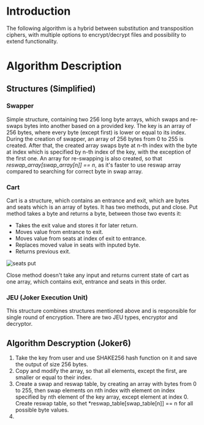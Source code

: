 # Introduction
The following algorithm is a hybrid between substitution and transposition ciphers, with multiple options to encrypt/decrypt files and possibility to extend functionality.
# Algorithm Description
## Structures (Simplified)
### Swapper
Simple structure, containing two 256 long byte arrays, which swaps and re-swaps bytes into another based on a provided key. The key is an array of 256 bytes, where every byte (except first) is lower or equal to its index. During the creation of swapper, an array of 256 bytes from 0 to 255 is created. After that, the created array swaps byte at n-th index with the byte at index which is specified by n-th index of the key, with the exception of the first one. An array for re-swapping is also created, so that *reswap_array[swap_array[n]] == n*, as it's faster to use reswap array compared to searching for correct byte in swap array.
### Cart
Cart is a structure, which contains an entrance and exit, which are bytes and seats which is an array of bytes. It has two methods, put and close. Put method takes a byte and returns a byte, between those two events it:
+ Takes the exit value and stores it for later return.
+ Moves value from entrance to exit.
+ Moves value from seats at index of exit to entrance.
+ Replaces moved value in seats with inputed byte.
+ Returns previous exit.

![seats put](https://github.com/Kuaaro/Joker6/assets/120309479/229e7cdd-c214-47c5-b76c-d562184a950d)

Close method doesn't take any input and returns current state of cart as one array, which contains exit, entrance and seats in this order.
### JEU (Joker Execution Unit)
This structure combines structures mentioned above and is responsible for single round of encryption. There are two JEU types, encryptor and decryptor.
## Algorithm Descryption (Joker6)
1. Take the key from user and use SHAKE256 hash function on it and save the output of size 256 bytes.
2. Copy and modify the array, so that all elements, except the first, are smaller or equal to their index.
3. Create a swap and reswap table, by creating an array with bytes from 0 to 255, then swap elements on nth index with element on index specified by nth element of the key array, except element at index 0. Create reswap table, so thet *reswap_table[swap_table[n]] == n for all possible byte values.
4. 
